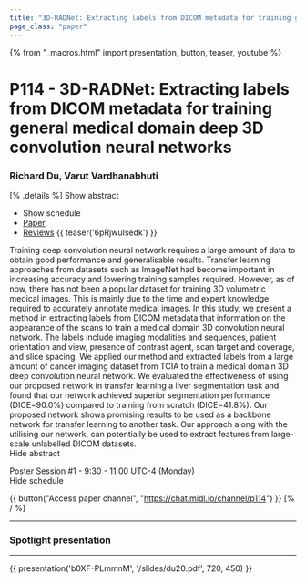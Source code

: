 ```yaml
---
title: "3D-RADNet: Extracting labels from DICOM metadata for training general medical domain deep 3D convolution neural networks"
page_class: "paper"
---
```


{% from "_macros.html" import presentation, button, teaser, youtube %}

# P114 - 3D-RADNet: Extracting labels from DICOM metadata for training general medical domain deep 3D convolution neural networks

### Richard Du, Varut Vardhanabhuti

[% .details %]
<a class="toggle_visibility" data-selector=".abstract" data-level="3">Show abstract</a>
- <a class="toggle_visibility" data-selector=".schedule" data-level="3">Show schedule</a>
- <a href="https://openreview.net/pdf?id=CCbuElJreP">Paper</a>
- <a href="https://openreview.net/forum?id=CCbuElJreP">Reviews</a>
{{ teaser('6pRjwuIsedk') }}

<p>
    <span class="abstract">
        Training deep convolution neural network requires a large amount of data to obtain good performance and generalisable results. Transfer learning approaches from datasets such as ImageNet had become important in increasing accuracy and lowering training samples required. However, as of now, there has not been a popular dataset for training 3D volumetric medical images. This is mainly due to the time and expert knowledge required to accurately annotate medical images. In this study, we present a method in extracting labels from DICOM metadata that information on the appearance of the scans to train a medical domain 3D convolution neural network. The labels include imaging modalities and sequences, patient orientation and view, presence of contrast agent, scan target and coverage, and slice spacing. We applied our method and extracted labels from a large amount of cancer imaging dataset from TCIA to train a medical domain 3D deep convolution neural network. We evaluated the effectiveness of using our proposed network in transfer learning a liver segmentation task and found that our network achieved superior segmentation performance (DICE=90.0%) compared to training from scratch (DICE=41.8%). Our proposed network shows promising results to be used as a backbone network for transfer learning to another task. Our approach along with the utilising our network, can potentially be used to extract features from large-scale unlabelled DICOM datasets.
        <br>
        <span class="actions"><a class="toggle_visibility" data-level="2">Hide abstract</a></span>
    </span>
</p>

<p>
    <span class="schedule">
        Poster Session #1  - 9:30 - 11:00 UTC-4 (Monday)
        <br>
        <span class="actions"><a class="toggle_visibility" data-level="2">Hide schedule</a></span>
    </span>
</p>

{{ button("Access paper channel", "https://chat.midl.io/channel/p114") }}
[% / %]

---


### Spotlight presentation

---

{{ presentation('b0XF-PLmmnM', '/slides/du20.pdf', 720, 450) }}